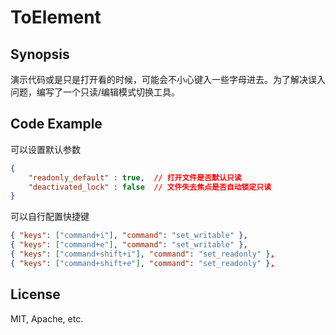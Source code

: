 # ToElement

## Synopsis

演示代码或是只是打开看的时候，可能会不小心键入一些字母进去。为了解决误入问题，编写了一个只读/编辑模式切换工具。

## Code Example

可以设置默认参数
```json
{
	"readonly_default" : true,	// 打开文件是否默认只读
	"deactivated_lock" : false 	// 文件失去焦点是否自动锁定只读
}
```

可以自行配置快捷键
```json
{ "keys": ["command+i"], "command": "set_writable" },
{ "keys": ["command+e"], "command": "set_writable" },
{ "keys": ["command+shift+i"], "command": "set_readonly" },
{ "keys": ["command+shift+e"], "command": "set_readonly" },
```

## License

MIT, Apache, etc.

